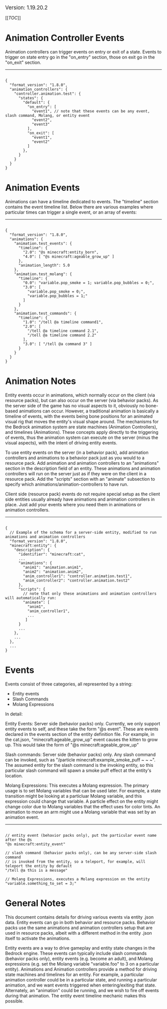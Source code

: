 <big>Version: 1.19.20.2</big>

[[_TOC_]]

# Animation Controller Events


Animation controllers can trigger events on entry or exit of a state.  Events to trigger on state entry go in the "on_entry" section, those on exit go in the "on_exit" section.


****
```

{
  "format_version": "1.8.0",
  "animation_controllers": {
    "controller.animation.test": {
      "states": {
        "default": {
          "on_entry": [
            "event1", // note that these events can be any event, slash command, Molang, or entity event
            "event2",
            "event3"
          ],
          "on_exit": [
            "event1",
            "event2"
          ]
        },
      }
    }
  }
}

```



# Animation Events


Animations can have a timeline dedicated to events. The "timeline" section contains the event timeline list.  Below there are various examples where particular times can trigger a single event, or an array of events:


****
```

{
  "format_version": "1.8.0",
  "animations": {
    "animation.test_events": {
      "timeline": {
        "2.0": "@s minecraft:entity_born",
        "4.0": [ "@s minecraft:ageable_grow_up" ]
      },
      "animation_length": 5.0
    },
    "animation.test_molang": {
      "timeline": {
        "0.0": "variable.pop_smoke = 1; variable.pop_bubbles = 0;",
        "3.0": [
          "variable.pop_smoke = 0;",
          "variable.pop_bubbles = 1;"
        ]
      }
    },
    "animation.test_commands": {
      "timeline": {
        "1.0": "/tell @a timeline command1",
        "2.0": [
          "/tell @a timeline command 2.1",
          "/tell @a timeline command 2.2"
        ],
        "3.0": [ "/tell @a command 3" ]
      }
    }
  }
}

```



# Animation Notes


Entity events occur in animations, which normally occur on the client (via resource packs), but can also occur on the server (via behavior packs). As the server side of the game has no visual aspects to it, obviously no bone-based animations can occur.  However, a traditional animation is basically a timeline of events, with the events being bone positions for an animated visual rig that moves the entity's visual shape around.  The mechanisms for the Bedrock animation system are state machines (Animation Controllers), and timelines (Animations).  These concepts apply directly to the triggering of events, thus the animation system can execute on the server (minus the visual aspects), with the intent of driving entity events. 

To use entity events on the server (in a behavior pack), add animation controllers and animations to a behavior pack just as you would to a resource pack.  Add animation and animation controllers to an "animations" section in the description field of an entity.  These animations and animation controllers will run on the server just as if they were on the client in a resource pack.  Add the "scripts" section with an "animate" subsection to specify which animations/animation-controllers to have run.

Client side (resource pack) events do not require special setup as the client side entities usually already have animations and animation controllers in place.  Just add your events where you need them in animations or animation controllers.


****
```

{
  // Example of the schema for a server-side entity, modified to run animations and animation controllers
  "format_version": "1.8.0",
  "minecraft:entity": {
    "description": {
      "identifier": "minecraft:cat",
      ...
      "animations": {
        "anim1": "animation.anim1",
        "anim2": "animation.anim2",
        "anim_controller1": "controller.animation.test1",
        "anim_controller2": "controller.animation.test2"
      },
      "scripts": {
        // note that only these animations and animation controllers will automatically run:
        "animate": [
          "anim1",
          "anim_controller1",
          ...
         ]
      }
      ...
    },
    ...
  },
  ...
}

```



# Events


Events consist of three categories, all represented by a string:
- Entity events
- Slash Commands
- Molang Expressions

In detail:

Entity Events: Server side (behavior packs) only.  Currently, we only support entity events to self, and these take the form "@s event".  These are events declared in the events section of the entity definition file.  For example, in the cat.json, "minecraft:ageable_grow_up" event causes the kitten to grow up.  This would take the form of "@s minecraft:ageable_grow_up"

Slash commands: Server side (behavior packs) only.  Any slash command can be invoked, such as "/particle minecraft:example_smoke_puff ~ ~ ~".  The assumed entity for the slash command is the invoking entity, so this particular slash command will spawn a smoke puff effect at the entity's location.

Molang Expressions: This executes a Molang expression.  The primary usage is to set Molang variables that can be used later.  For example, a state transition might be looking at a particluar Molang variable, and this expression could change that variable.  A particle effect on the entity might change color due to Molang variables that the effect uses for color tints.  An animation to move an arm might use a Molang variable that was set by an animation event.


****
```

// entity event (behavior packs only), put the particular event name after the @s
"@s minecraft:entity_event"

// slash command (behavior packs only), can be any server-side slash command
// is invoked from the entity, so a teleport, for example, will teleport the entity by default
"/tell @a this is a message"

// Molang Expressions, executes a Molang expression on the entity
"variable.something_to_set = 3;"

```



# General Notes


This document contains details for driving various events via entity .json data.  Entity events can go in both behavior and resource packs.  Behavior packs use the same animations and animation controllers setup that are used in resource packs, albeit with a different method in the entity .json itself to activate the animations.

Entity events are a way to drive gameplay and entity state changes in the Bedrock engine.  These events can typically include slash commands (behavior packs only), entity events (e.g. become an adult), and Molang expressions (e.g. set the Molang variable "variable.foo" to 3 on a particular entity).  Animations and Animation controllers provide a method for driving state machines and timelines for an entity.  For example, a particular animation controller could be in a particular state, and running a particular animation, and we want events triggered when entering/exiting that state.  Alternately, an "animation" could be running, and we wish to fire off events during that animation.  The entity event timeline mechanic makes this possible.


